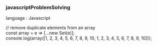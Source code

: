 ### javascriptProblemSolving

language : Javascript

// remove duplicate elements from an array
<br>
const array = e => [...new Set(e)];
<br>
console.log(array([1, 2, 3, 4, 5, 6, 7, 8, 9, 10, 1, 2, 3, 4, 5, 6, 7, 8, 9, 10]));
